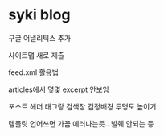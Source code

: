 # syki blog

구글 어낼리틱스 추가

사이트맵 새로 제출

feed.xml 활용법

articles에서 몇몇 excerpt 안보임

포스트 헤더 태그랑 검색창 검정배경 투명도 높이기

템플릿 언어쓰면 가끔 에러나는듯.. 발췌 안되는 등
